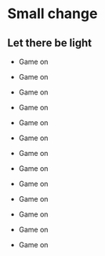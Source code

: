 # Small change
## Let there be light

-   Game on
-   Game on
-   Game on
-   Game on
-   Game on
-   Game on
-   Game on

-   Game on
-   Game on
-   Game on
-   Game on
-   Game on
-   Game on
